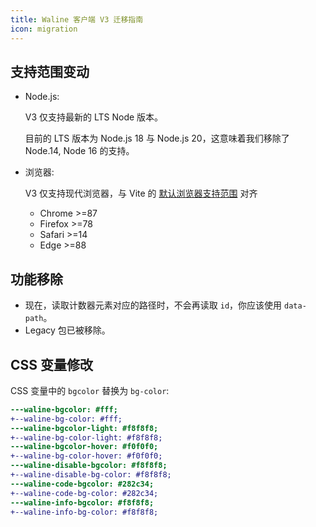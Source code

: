 ```yaml
---
title: Waline 客户端 V3 迁移指南
icon: migration
---
```


## 支持范围变动

- Node.js:

  V3 仅支持最新的 LTS Node 版本。

  目前的 LTS 版本为 Node.js 18 与 Node.js 20，这意味着我们移除了 Node.14, Node 16 的支持。

- 浏览器:

  V3 仅支持现代浏览器，与 Vite 的 [默认浏览器支持范围](https://cn.vitejs.dev/guide/build.html#browser-compatibility) 对齐

  - Chrome >=87
  - Firefox >=78
  - Safari >=14
  - Edge >=88

## 功能移除

- 现在，读取计数器元素对应的路径时，不会再读取 `id`，你应该使用 `data-path`。
- Legacy 包已被移除。

## CSS 变量修改

CSS 变量中的 `bgcolor` 替换为 `bg-color`:

```diff
---waline-bgcolor: #fff;
+--waline-bg-color: #fff;
---waline-bgcolor-light: #f8f8f8;
+--waline-bg-color-light: #f8f8f8;
---waline-bgcolor-hover: #f0f0f0;
+--waline-bg-color-hover: #f0f0f0;
---waline-disable-bgcolor: #f8f8f8;
+--waline-disable-bg-color: #f8f8f8;
---waline-code-bgcolor: #282c34;
+--waline-code-bg-color: #282c34;
---waline-info-bgcolor: #f8f8f8;
+--waline-info-bg-color: #f8f8f8;
```
